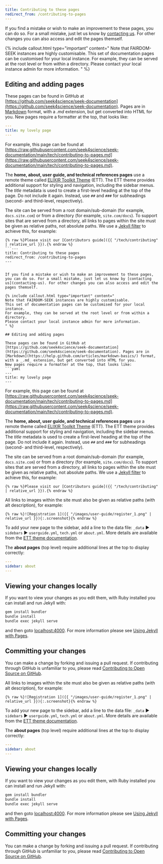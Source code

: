 ```yaml
---
title: Contributing to these pages
redirect_from: /contributing-to-pages
---
```



If you find a mistake or wish to make an improvement to these pages, you can do so. For a small mistake, just let us know by [contacting us](contacting-us). For other changes you can also access and edit the pages themself.

{% include callout.html type="important" content="
Note that FAIRDOM-SEEK instances are highly customisable. 
This set of documentation pages can be customised for your local instance.
For example, they can be served at the root level or from within a directory.
Please contact your local instance admin for more information.
" %}

## Editing and adding pages

These pages can be found in GitHub at [https://github.com/seek4science/seek-documentation](https://github.com/seek4science/seek-documentation). Pages are in [Markdown](https://help.github.com/articles/markdown-basics/) format, with a _.md_ extension, but get converted into HTML for you.
New pages require a formatter at the top, that looks like:
```yaml
---
title: my lovely page
---
```

For example, this page can be found at [https://raw.githubusercontent.com/seek4science/seek-documentation/main/tech/contributing-to-pages.md](https://raw.githubusercontent.com/seek4science/seek-documentation/main/tech/contributing-to-pages.md).

The **home, about, user guide, and technical references pages** use a remote theme called [ELIXIR Toolkit Theme](https://elixir-belgium.github.io/elixir-toolkit-theme/) (ETT). The ETT theme provides additional support for styling and navigation, including the sidebar menus. The _title_ metadata is used to create a first-level heading at the top of the page. Do not include it again. Instead, use `##` and `###` for subheadings (second- and third-level, respectively).  

The site can be served from a root domain/sub-domain (for example, `docs.site.com`) or from a directory (for example, `site.com/docs`). To support sites that are served from a directory, all links to pages within the site must be given as relative paths, not absolute paths. We use a [Jekyll filter](https://jekyllrb.com/docs/liquid/filters/) to achieve this, for example: 
```
{% raw %}Please visit our [Contributors guide]({{ "/tech/contributing" | relative_url }}).{% endraw %}
```---
title: Contributing to these pages
redirect_from: /contributing-to-pages
---


If you find a mistake or wish to make an improvement to these pages, you can do so. For a small mistake, just let us know by [contacting us](contacting-us). For other changes you can also access and edit the pages themself.

{% include callout.html type="important" content="
Note that FAIRDOM-SEEK instances are highly customisable. 
This set of documentation pages can be customised for your local instance.
For example, they can be served at the root level or from within a directory.
Please contact your local instance admin for more information.
" %}

## Editing and adding pages

These pages can be found in GitHub at [https://github.com/seek4science/seek-documentation](https://github.com/seek4science/seek-documentation). Pages are in [Markdown](https://help.github.com/articles/markdown-basics/) format, with a _.md_ extension, but get converted into HTML for you.
New pages require a formatter at the top, that looks like:
```yaml
---
title: my lovely page
---
```

For example, this page can be found at [https://raw.githubusercontent.com/seek4science/seek-documentation/main/tech/contributing-to-pages.md](https://raw.githubusercontent.com/seek4science/seek-documentation/main/tech/contributing-to-pages.md).

The **home, about, user guide, and technical references pages** use a remote theme called [ELIXIR Toolkit Theme](https://elixir-belgium.github.io/elixir-toolkit-theme/) (ETT). The ETT theme provides additional support for styling and navigation, including the sidebar menus. The _title_ metadata is used to create a first-level heading at the top of the page. Do not include it again. Instead, use `##` and `###` for subheadings (second- and third-level, respectively).

The site can be served from a root domain/sub-domain (for example, `docs.site.com`) or from a directory (for example, `site.com/docs`). To support sites that are served from a directory, all links to pages within the site must be given as relative paths, not absolute paths. We use a [Jekyll filter](https://jekyllrb.com/docs/liquid/filters/) to achieve this, for example:
```
{% raw %}Please visit our [Contributors guide]({{ "/tech/contributing" | relative_url }}).{% endraw %}
```

All links to images within the site must also be given as relative paths (with alt description), for example:
```
{% raw %}![Registration 1]({{ "/images/user-guide/register_1.png" | relative_url }}){:.screenshot}{% endraw %}
```

To add your new page to the sidebar, add a line to the data file:
`_data` &#9658; `sidebars` &#9658; `userguide.yml`, `tech.yml` or  `about.yml`.
More details are available from the [ETT theme documentation](https://elixir-belgium.github.io/elixir-toolkit-theme/navigation_structures).

The **about pages** (top level) require additional lines at the top to display correctly:
```yaml
---
sidebar: about
---
```
## Viewing your changes locally

If you want to view your changes as you edit them, with Ruby installed you can install and run Jekyll with:

```sh
gem install bundler
bundle install
bundle exec jekyll serve
```
and then goto [localhost:4000](http://localhost:4000). For more information please see [Using Jekyll with Pages](https://help.github.com/articles/using-jekyll-with-pages/).

## Committing your changes

You can make a change by forking and issuing a pull request. If contributing through GitHub is unfamiliar to you, please read [Contributing to Open Source on GitHub](https://guides.github.com/activities/contributing-to-open-source/).


All links to images within the site must also be given as relative paths (with alt description), for example:
```
{% raw %}![Registration 1]({{ "/images/user-guide/register_1.png" | relative_url }}){:.screenshot}{% endraw %}
```

To add your new page to the sidebar, add a line to the data file:
 `_data` &#9658; `sidebars` &#9658; `userguide.yml`, `tech.yml` or  `about.yml`. 
 More details are available from the [ETT theme documentation](https://elixir-belgium.github.io/elixir-toolkit-theme/navigation_structures).

The **about pages** (top level) require additional lines at the top to display correctly:
```yaml
---
sidebar: about
---
```
## Viewing your changes locally

If you want to view your changes as you edit them, with Ruby installed you can install and run Jekyll with:

```sh
gem install bundler
bundle install
bundle exec jekyll serve
```
and then goto [localhost:4000](http://localhost:4000). For more information please see [Using Jekyll with Pages](https://help.github.com/articles/using-jekyll-with-pages/).

## Committing your changes

You can make a change by forking and issuing a pull request. If contributing through GitHub is unfamiliar to you, please read [Contributing to Open Source on GitHub](https://guides.github.com/activities/contributing-to-open-source/).
